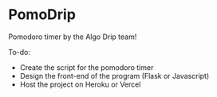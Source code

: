 # PomoDrip

Pomodoro timer by the Algo Drip team!

To-do:

- Create the script for the pomodoro timer
- Design the front-end of the program (Flask or Javascript)
- Host the project on Heroku or Vercel
